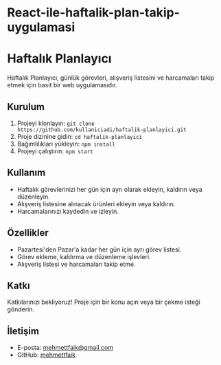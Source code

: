 # React-ile-haftalik-plan-takip-uygulamasi


# Haftalık Planlayıcı

Haftalık Planlayıcı, günlük görevleri, alışveriş listesini ve harcamaları takip etmek için basit bir web uygulamasıdır.

## Kurulum

1. Projeyi klonlayın: `git clone https://github.com/kullaniciadi/haftalik-planlayici.git`
2. Proje dizinine gidin: `cd haftalik-planlayici`
3. Bağımlılıkları yükleyin: `npm install`
4. Projeyi çalıştırın: `npm start`

## Kullanım

- Haftalık görevlerinizi her gün için ayrı olarak ekleyin, kaldırın veya düzenleyin.
- Alışveriş listesine alınacak ürünleri ekleyin veya kaldırın.
- Harcamalarınızı kaydedin ve izleyin.

## Özellikler

- Pazartesi'den Pazar'a kadar her gün için ayrı görev listesi.
- Görev ekleme, kaldırma ve düzenleme işlevleri.
- Alışveriş listesi ve harcamaları takip etme.

## Katkı

Katkılarınızı bekliyoruz! Proje için bir konu açın veya bir çekme isteği gönderin.

## İletişim

- E-posta: mehmettfaik@gmail.com
- GitHub: [mehmettfaik](https://github.com/mehmettfaik)


